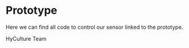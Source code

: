 # Prototype
Here we can find all code to control our sensor linked to the prototype.

HyCulture Team
